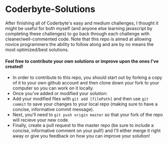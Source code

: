 Coderbyte-Solutions
===================

After finishing all of Coderbyte's easy and medium challenges, I thought it might be useful for both myself (and anyone else learning javascript by completing these challenges) to go back through each challenge with cleaner/well-commented code. Note that this repo is aimed at allowing novice programmers the ability to follow along and are by no means the most optimized/best solutions.

#### Feel free to contribute your own solutions or improve upon the ones I've created!
* In order to contribute to this repo, you should start out by forking a copy of it to your own github account and then clone down your fork to your computer so you can work on it locally.
* Once you've added or modified your solution:
* Add your modified files with `git add [filePath]` and then use `git commit` to save your changes to your local repo (making sure to have a concise, informative commit message).
* Next, you'll need to `git push origin master` so that your fork of the repo will recieve your new code.
* Finally, create a pull request to the master repo (be sure to include  a concise, informative comment on your pull!) and I'll either merge it right away or give you feedback on how you can improve your solution!
